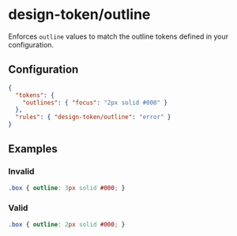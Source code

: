 # design-token/outline

Enforces `outline` values to match the outline tokens defined in your configuration.

## Configuration

```json
{
  "tokens": {
    "outlines": { "focus": "2px solid #000" }
  },
  "rules": { "design-token/outline": "error" }
}
```

## Examples

### Invalid

```css
.box { outline: 3px solid #000; }
```

### Valid

```css
.box { outline: 2px solid #000; }
```
